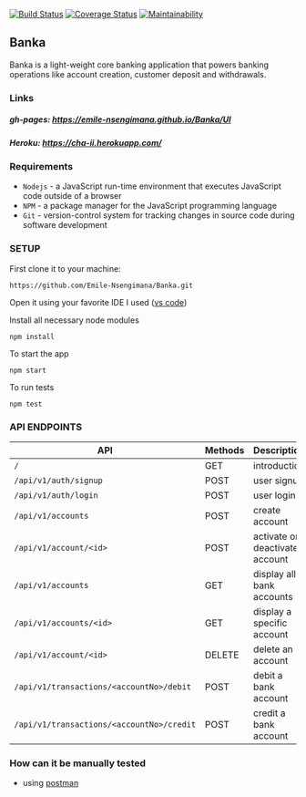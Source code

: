 [![Build Status](https://travis-ci.com/Emile-Nsengimana/Banka.svg?branch=develop)](https://travis-ci.com/Emile-Nsengimana/Banka) [![Coverage Status](https://coveralls.io/repos/github/Emile-Nsengimana/Banka/badge.svg?branch=develop)](https://coveralls.io/github/Emile-Nsengimana/Banka?branch=develop) [![Maintainability](https://api.codeclimate.com/v1/badges/260f0480811e5684daac/maintainability)](https://codeclimate.com/github/Emile-Nsengimana/Banka/maintainability)
## Banka 
Banka is a light-weight core banking application that powers banking operations like account
creation, customer deposit and withdrawals.
### Links
##### gh-pages: https://emile-nsengimana.github.io/Banka/UI
##### Heroku: https://cha-ii.herokuapp.com/
### Requirements

- `Nodejs` - a JavaScript run-time environment that executes JavaScript code outside of a browser
- `NPM` - a package manager for the JavaScript programming language
- `Git` - version-control system for tracking changes in source code during software development
### SETUP
First clone it to your machine:
```
https://github.com/Emile-Nsengimana/Banka.git
```
Open it using your favorite IDE
I used ([vs code](https://code.visualstudio.com/download))

Install all necessary node modules
```
npm install
```
To start the app
```
npm start
```
To run tests
```
npm test
```

### API ENDPOINTS
| API | Methods  | Description  |
| ------- | --- | --- |
`/` | GET | introduction |
| `/api/v1/auth/signup` | POST | user signup |
| `/api/v1/auth/login` | POST | user login |
| `/api/v1/accounts` | POST | create account |
| `/api/v1/account/<id>` | POST | activate or deactivate account |
| `/api/v1/accounts` | GET | display all bank accounts |
| `/api/v1/accounts/<id>` | GET | display a specific account |
| `/api/v1/account/<id>` | DELETE | delete an account |
| `/api/v1/transactions/<accountNo>/debit` | POST | debit a bank account |
| `/api/v1/transactions/<accountNo>/credit` | POST | credit a bank account |
### How can it be manually tested
- using [postman](https://www.getpostman.com/downloads/)

